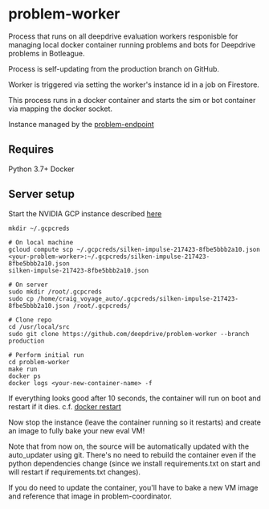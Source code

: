 # problem-worker

Process that runs on all deepdrive evaluation workers responisble for managing local docker container running problems and bots for Deepdrive problems in Botleague.

Process is self-updating from the production branch on GitHub.

Worker is triggered via setting the worker's instance id in a job on Firestore.

This process runs in a docker container and starts the sim or bot container via mapping the docker socket.

Instance managed by the [problem-endpoint](https://github.com/deepdrive/problem-endpoint)


## Requires 

Python 3.7+
Docker

## Server setup

Start the NVIDIA GCP instance described [here](https://github.com/deepdrive/problem-endpoint/tree/229dec8a12663791c05b772cd65c2c5903c6d9eb/cloud_configs)

```
mkdir ~/.gcpcreds

# On local machine
gcloud compute scp ~/.gcpcreds/silken-impulse-217423-8fbe5bbb2a10.json <your-problem-worker>:~/.gcpcreds/silken-impulse-217423-8fbe5bbb2a10.json
silken-impulse-217423-8fbe5bbb2a10.json

# On server
sudo mkdir /root/.gcpcreds
sudo cp /home/craig_voyage_auto/.gcpcreds/silken-impulse-217423-8fbe5bbb2a10.json /root/.gcpcreds/

# Clone repo
cd /usr/local/src
sudo git clone https://github.com/deepdrive/problem-worker --branch production

# Perform initial run
cd problem-worker
make run
docker ps
docker logs <your-new-container-name> -f

```
If everything looks good after 10 seconds, the container will run on boot and 
restart if it dies.
c.f. [docker restart](https://docs.docker.com/engine/reference/run/#restart-policies---restart)

Now stop the instance (leave the container running so it restarts) 
and create an image to fully bake your new eval VM!


Note that from now on, the source will be automatically updated with the 
auto_updater using git. There's no need to rebuild the container even if 
the python dependencies change (since we install requirements.txt on start
and will restart if requirements.txt changes).

If you do need to update the container, you'll have to bake a new VM image
and reference that image in problem-coordinator.
